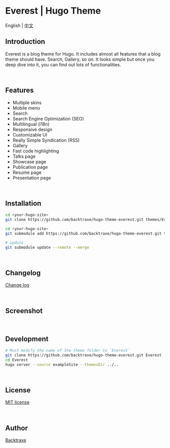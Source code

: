# Everest | Hugo Theme

English | [中文](https://github.com/backtraxe/hugo-theme-everest/blob/master/README.zh-CN.md)

## Introduction

Everest is a blog theme for Hugo. It includes almost all features that a blog theme should have. Search, Gallery, so on. It looks simple but once you deep dive into it, you can find out lots of functionalities.

<br>

## Features

- Multiple skins
- Mobile menu
- Search
- Search Engine Optimization (SEO)
- Multilingual (i18n)
- Responsive design
- Customizable UI
- Really Simple Syndication (RSS)
- Gallery
- Fast code highlighting
- Talks page
- Showcase page
- Publication page
- Resume page
- Presentation page

<br>

## Installation

```bash
cd <your-hugo-site>
git clone https://github.com/backtraxe/hugo-theme-everest.git themes/Everest
```

```bash
cd <your-hugo-site>
git submodule add https://github.com/backtraxe/hugo-theme-everest.git themes/Everest

# update
git submodule update --remote --merge
```

<br>

## Changelog

[Change log](https://github.com/backtraxe/hugo-theme-everest/blob/master/CHANGELOG.md)

<br>

## Screenshot

<br>

## Development

```bash
# Must modify the name of the theme folder to `Everest`
git clone https://github.com/backtraxe/hugo-theme-everest.git Everest
cd Everest
hugo server --source exampleSite --themesDir ../..
```

<br>

## License

[MIT license](https://github.com/backtraxe/hugo-theme-everest/blob/master/LICENSE)

<br>

## Author

[Backtraxe](https://github.com/backtraxe)
